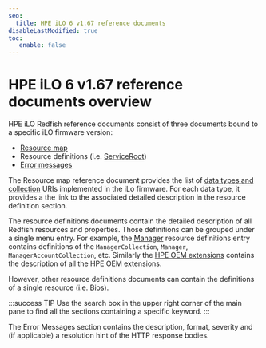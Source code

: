 ```yaml
---
seo:
  title: HPE iLO 6 v1.67 reference documents
disableLastModified: true
toc:
   enable: false
---
```


# HPE iLO 6 v1.67 reference documents overview

HPE iLO Redfish reference documents consist of three documents bound to a specific iLO firmware version:

- [Resource map](/docs/redfishservices/ilos/ilo6/ilo6_167/ilo6_resmap167/)
- Resource definitions (i.e. [ServiceRoot](/docs/redfishservices/ilos/ilo6/ilo6_167/ilo6_serviceroot_resourcedefns167/))
- [Error messages](/docs/redfishservices/ilos/ilo6/ilo6_167/ilo6_msgregs167/)

The Resource map reference document provides the list of [data types and collection](/docs/concepts/datatypesandcollections/) URIs implemented in the iLo firmware. For each data type, it provides a the link to the associated detailed description in the resource definition section.

The resource definitions documents contain the detailed description of all Redfish resources and properties. Those definitions can be grouped under a single menu entry. For example, the [Manager](/docs/redfishservices/ilos/ilo6/ilo6_{{process.env.LATEST_ILO6_FW_VERSION}}/ilo6_manager_resourcedefns{{process.env.LATEST_ILO6_FW_VERSION}}/) resource definitions entry contains definitions of the `ManagerCollection`, `Manager`, `ManagerAccountCollection`, etc. Similarly the [HPE OEM extensions](/docs/redfishservices/ilos/ilo6/ilo6_{{process.env.LATEST_ILO6_FW_VERSION}}/ilo5_other_resourcedefns{{process.env.LATEST_ILO6_FW_VERSION}}/) contains the description of all the HPE OEM extensions.

However, other resource definitions documents can contain the definitions of a single resource (i.e. [Bios](/docs/redfishservices/ilos/ilo6/ilo6_{{process.env.LATEST_ILO6_FW_VERSION}}/ilo6_bios_resourcedefns{{process.env.LATEST_ILO6_FW_VERSION}}/)).

:::success TIP
Use the search box in the upper right corner of the main pane to find all the sections containing a specific keyword.
:::

The Error Messages section contains the description, format, severity and (if applicable) a resolution hint of the HTTP response bodies.
